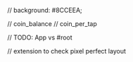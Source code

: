// background: #8CCEEA;

// coin_balance
// coin_per_tap

// TODO: App vs #root

// extension to check pixel perfect layout
